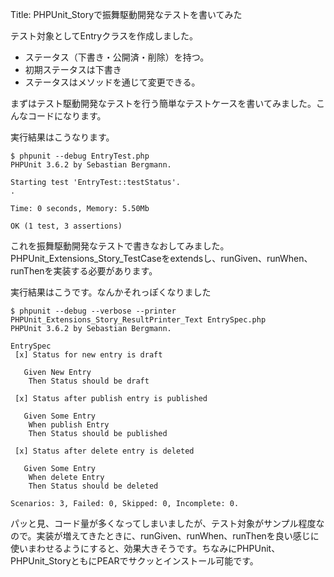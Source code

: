 Title: PHPUnit_Storyで振舞駆動開発なテストを書いてみた

テスト対象としてEntryクラスを作成しました。

*   ステータス（下書き・公開済・削除）を持つ。
*   初期ステータスは下書き
*   ステータスはメソッドを通じて変更できる。

<script src="https://gist.github.com/1447145.js?file=Entry.php"></script>

まずはテスト駆動開発なテストを行う簡単なテストケースを書いてみました。こんなコードになります。

<script src="https://gist.github.com/1447145.js?file=EntryTest.php"></script>

実行結果はこうなります。

	$ phpunit --debug EntryTest.php 
	PHPUnit 3.6.2 by Sebastian Bergmann.
	
	Starting test 'EntryTest::testStatus'.
	.
	
	Time: 0 seconds, Memory: 5.50Mb
	
	OK (1 test, 3 assertions)

これを振舞駆動開発なテストで書きなおしてみました。PHPUnit_Extensions_Story_TestCaseをextendsし、runGiven、runWhen、runThenを実装する必要があります。

<script src="https://gist.github.com/1447145.js?file=EntrySpec.php"></script>

実行結果はこうです。なんかそれっぽくなりました

	$ phpunit --debug --verbose --printer PHPUnit_Extensions_Story_ResultPrinter_Text EntrySpec.php
	PHPUnit 3.6.2 by Sebastian Bergmann.
	
	EntrySpec
	 [x] Status for new entry is draft
	
	   Given New Entry 
	    Then Status should be draft
	
	 [x] Status after publish entry is published
	
	   Given Some Entry 
	    When publish Entry 
	    Then Status should be published
	
	 [x] Status after delete entry is deleted
	
	   Given Some Entry 
	    When delete Entry 
	    Then Status should be deleted
	
	Scenarios: 3, Failed: 0, Skipped: 0, Incomplete: 0.

パッと見、コード量が多くなってしまいましたが、テスト対象がサンプル程度なので。実装が増えてきたときに、runGiven、runWhen、runThenを良い感じに使いまわせるようにすると、効果大きそうです。ちなみにPHPUnit、PHPUnit_StoryともにPEARでサクッとインストール可能です。